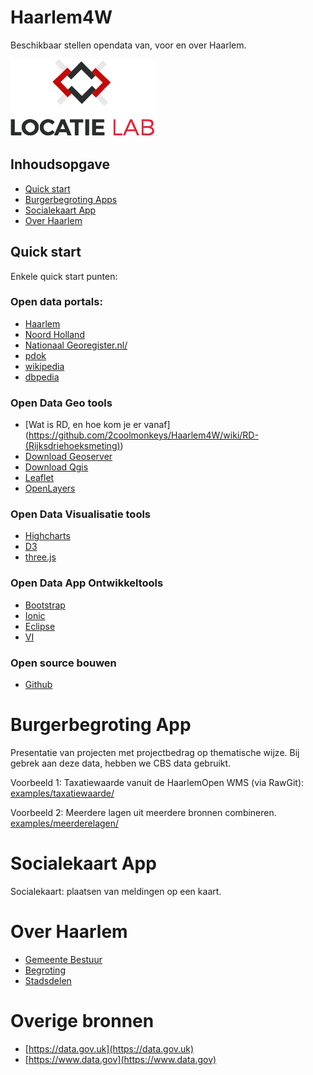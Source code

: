 # Haarlem4W
Beschikbaar stellen opendata van, voor en over Haarlem.

![Logo](examples/img/locatielab.png)

## Inhoudsopgave

* [Quick start](#quick-start)
* [Burgerbegroting Apps](#Burgerbegroting)
* [Socialekaart App](#Socialekaart)
* [Over Haarlem](#Overhaarlem)


## Quick start

Enkele quick start punten:

### Open data portals:
* [Haarlem](https://opendata.haarlem.nl/)
* [Noord Holland](http://www.noord-holland.nl/web/Projecten/NoordHolland-Slimmer/Toolbox-Open-Data.htm)
* [Nationaal Georegister.nl/](http://nationaalgeoregister.nl)
* [pdok](http:/https://www.pdok.nl)
* [wikipedia](https://nl.wikipedia.org/)
* [dbpedia](http://dbpedia.org/page/Haarlem)


### Open Data Geo tools

* [Wat is RD, en hoe kom je er vanaf] (https://github.com/2coolmonkeys/Haarlem4W/wiki/RD-(Rijksdriehoeksmeting))
* [Download Geoserver](geoserver.org/download/)
* [Download Qgis](http://www.qgis.org/)
* [Leaflet](http://leafletjs.com)
* [OpenLayers](http://openlayers.org)

### Open Data Visualisatie tools

* [Highcharts
](http://www.highcharts.com)
* [D3](https://github.com/mbostock/d3/wiki/Gallery)
* [three.js](http://threejs.org)

### Open Data App Ontwikkeltools

* [Bootstrap](http://getbootstrap.com)
* [Ionic](http://ionicframework.com)
* [Eclipse](http://www.eclipse.org/home/index.php)
* [VI](http://www.vim.org)

### Open source bouwen

* [Github](http://github.org)



 
# Burgerbegroting App

Presentatie van projecten met projectbedrag op thematische wijze. Bij gebrek aan deze data, hebben we CBS data gebruikt.

 
Voorbeeld 1: Taxatiewaarde vanuit de HaarlemOpen WMS (via RawGit):
[examples/taxatiewaarde/](http://rawgit.com/2coolmonkeys/Haarlem4W/master/examples/taxatiewaarde/index.html)
 
Voorbeeld 2: Meerdere lagen uit meerdere bronnen combineren.
[examples/meerderelagen/](http://rawgit.com/2coolmonkeys/Haarlem4W/master/examples/meerderelagen/index.html)


# Socialekaart App

Socialekaart: plaatsen van meldingen op een kaart.

# Over Haarlem

* [Gemeente Bestuur](https://gemeentebestuur.haarlem.nl/Gemeentebestuur)
* [Begroting](https://gemeentebestuur.haarlem.nl/bestuurlijke-stukken/financiele-stukken/begroting)
* [Stadsdelen](https://www.haarlem.nl/stadsdelen/)


# Overige bronnen

* [https://data.gov.uk](https://data.gov.uk)
* [https://www.data.gov](https://www.data.gov)
